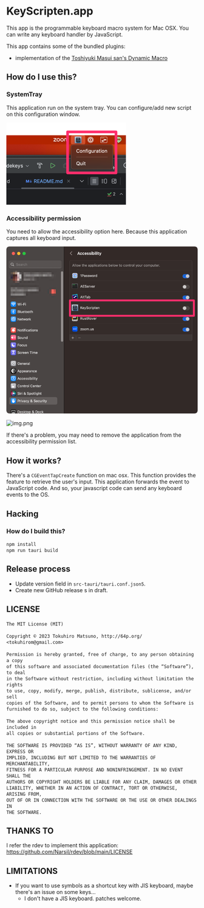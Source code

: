 # KeyScripten.app

This app is the programmable keyboard macro system for Mac OSX.
You can write any keyboard handler by JavaScript.

This app contains some of the bundled plugins:

  * implementation of the [Toshiyuki Masui san's Dynamic Macro](https://gihyo.jp/dev/serial/01/masui-columbus/0006)

## How do I use this?

### SystemTray

This application run on the system tray. You can configure/add new script on this configuration window.

![img_2.png](img_2.png)

### Accessibility permission

You need to allow the accessibility option here. Because this application captures all keyboard input.

![img_1.png](img_1.png)

![img.png](img.png)

If there's a problem, you may need to remove the application from the accessibility permission list.

## How it works?

There's a `CGEventTapCreate` function on mac osx. This function provides the feature to retrieve the user's input.
This application forwards the event to JavaScript code.
And so, your javascript code can send any keyboard events to the OS.


## Hacking

### How do I build this?

    npm install
    npm run tauri build

## Release process

 - Update version field in `src-tauri/tauri.conf.json5`.
 - Create new GitHub release s in draft.

## LICENSE

    The MIT License (MIT)
    
    Copyright © 2023 Tokuhiro Matsuno, http://64p.org/ <tokuhirom@gmail.com>
    
    Permission is hereby granted, free of charge, to any person obtaining a copy
    of this software and associated documentation files (the “Software”), to deal
    in the Software without restriction, including without limitation the rights
    to use, copy, modify, merge, publish, distribute, sublicense, and/or sell
    copies of the Software, and to permit persons to whom the Software is
    furnished to do so, subject to the following conditions:
    
    The above copyright notice and this permission notice shall be included in
    all copies or substantial portions of the Software.
    
    THE SOFTWARE IS PROVIDED “AS IS”, WITHOUT WARRANTY OF ANY KIND, EXPRESS OR
    IMPLIED, INCLUDING BUT NOT LIMITED TO THE WARRANTIES OF MERCHANTABILITY,
    FITNESS FOR A PARTICULAR PURPOSE AND NONINFRINGEMENT. IN NO EVENT SHALL THE
    AUTHORS OR COPYRIGHT HOLDERS BE LIABLE FOR ANY CLAIM, DAMAGES OR OTHER
    LIABILITY, WHETHER IN AN ACTION OF CONTRACT, TORT OR OTHERWISE, ARISING FROM,
    OUT OF OR IN CONNECTION WITH THE SOFTWARE OR THE USE OR OTHER DEALINGS IN
    THE SOFTWARE.

## THANKS TO

I refer the rdev to implement this application: https://github.com/Narsil/rdev/blob/main/LICENSE

## LIMITATIONS

  - If you want to use symbols as a shortcut key with JIS keyboard, maybe there's an issue on some keys...
    - I don't have a JIS keyboard. patches welcome.

